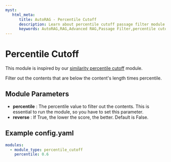 ```yaml
---
myst:
   html_meta:
      title: AutoRAG - Percentile Cutoff
      description: Learn about percentile cutoff passage filter module in AutoRAG 
      keywords: AutoRAG,RAG,Advanced RAG,Passage Filter,percentile cutoff
---
```

# Percentile Cutoff

This module is inspired by
our [similarity percentile cutoff](https://docs.auto-rag.com/nodes/passage_filter/similarity_percentile_cutoff.html)
module.

Filter out the contents that are below the content's length times percentile.

## **Module Parameters**

- **percentile** : The percentile value to filter out the contents.
  This is essential to run the module, so you have to set this parameter.
- **reverse** : If True, the lower the score, the better.
  Default is False.

## **Example config.yaml**

```yaml
modules:
  - module_type: percentile_cutoff
    percentile: 0.6
```
